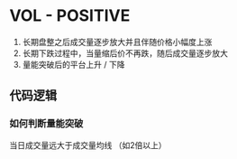 # VOL - POSITIVE
1. 长期盘整之后成交量逐步放大并且伴随价格小幅度上涨
2. 长期下跌过程中，当量缩后价不再跌，随后成交量逐步放大
3. 量能突破后的平台上升 / 下降

## 代码逻辑
### 如何判断量能突破
当日成交量远大于成交量均线 （如2倍以上）